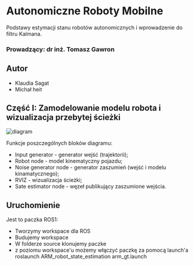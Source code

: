 # Autonomiczne Roboty Mobilne
Podstawy estymacji stanu robotów autonomicznych i wprowadzenie do filtru Kalmana.

### Prowadzący: dr inż. Tomasz Gawron

## Autor
* Klaudia Sagat
* Michał heit

## Część I: Zamodelowanie modelu robota i wizualizacja przebytej ścieżki

![diagram](https://github.com/jumpincrane/arm_gt_v2/blob/main/estimationdiagram.PNG)

Funkcje poszczególnych bloków diagramu:
* Input generator - generator wejść (trajektorii);
* Robot node - model kinematyczny pojazdu;
* Noise generator node - generator zaszumień (wejść i modelu kinamatycznego);
* RVIZ - wizualizacja ścieżki;
* Sate estimator node - węzeł publikujący zaszumione wejścia.  

## Uruchomienie
Jest to paczka ROS1:
* Tworzymy workspace dla ROS
* Budujemy workspace
* W folderze source klonujemy paczke
* z poziomu workspace'u możemy włączyć paczkę za pomocą launch'a
roslaunch ARM_robot_state_estimation arm_gt.launch
